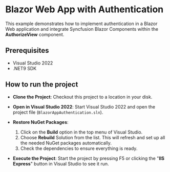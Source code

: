 # Blazor Web App with Authentication

This example demonstrates how to implement authentication in a Blazor Web application and integrate Syncfusion Blazor Components within the **AuthorizeView** component.

## Prerequisites

* Visual Studio 2022
* .NET9 SDK

## How to run the project

* **Clone the Project**: Checkout this project to a location in your disk.

* **Open in Visual Studio 2022**: Start Visual Studio 2022 and open the project file (`BlazorAppAuthentication.sln`).

* **Restore NuGet Packages**:
    1. Click on the **Build** option in the top menu of Visual Studio.
    2. Choose **Rebuild** Solution from the list. This will refresh and set up all the needed NuGet packages automatically.
    3. Check the dependencies to ensure everything is ready.

* **Execute the Project**: Start the project by pressing F5 or clicking the "**IIS Express**" button in Visual Studio to see it run.